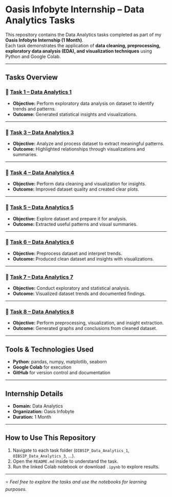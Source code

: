 # Oasis Infobyte Internship – Data Analytics Tasks

This repository contains the Data Analytics tasks completed as part of my **Oasis Infobyte Internship (1 Month)**.  
Each task demonstrates the application of **data cleaning, preprocessing, exploratory data analysis (EDA), and visualization techniques** using Python and Google Colab.

---

##  Tasks Overview

### 🔹 [Task 1 – Data Analytics 1](https://colab.research.google.com/drive/1eOBb9jebSn5xrU9M9lPb4Ppca4JtQVRG)
- **Objective:** Perform exploratory data analysis on dataset to identify trends and patterns.  
- **Outcome:** Generated statistical insights and visualizations.  

---

### 🔹 [Task 3 – Data Analytics 3](https://colab.research.google.com/drive/1uhwrxM9AotXZx0T51v0q9lW76MIAKIBY)
- **Objective:** Analyze and process dataset to extract meaningful patterns.  
- **Outcome:** Highlighted relationships through visualizations and summaries.  

---

### 🔹 [Task 4 – Data Analytics 4](https://colab.research.google.com/drive/129DKTYvfv1svqt5PBsEe_iC1Ro4XgQ_I)
- **Objective:** Perform data cleaning and visualization for insights.  
- **Outcome:** Improved dataset quality and created clear plots.  

---

### 🔹 [Task 5 – Data Analytics 5](https://colab.research.google.com/drive/1KnEl8ZgZOz98BBTr7aCzoeNCu3JONgT-)
- **Objective:** Explore dataset and prepare it for analysis.  
- **Outcome:** Extracted useful patterns and visual summaries.  

---

### 🔹 [Task 6 – Data Analytics 6](https://colab.research.google.com/drive/1Em2p7u4creFaGkXCKEq7OMN_9hf3e3WJ)
- **Objective:** Preprocess dataset and interpret trends.  
- **Outcome:** Produced clean dataset and insights with visualizations.  

---

### 🔹 [Task 7 – Data Analytics 7](https://colab.research.google.com/drive/17Hs_w0YHYR7j-5sPTwc5f1OKauPUL-CB)
- **Objective:** Conduct exploratory and statistical analysis.  
- **Outcome:** Visualized dataset trends and documented findings.  

---

### 🔹 [Task 8 – Data Analytics 8](https://colab.research.google.com/drive/16JnDcUZuwCC4_sMLsPXIOr-jPreq6Bri)
- **Objective:** Perform preprocessing, visualization, and insight extraction.  
- **Outcome:** Generated graphs and conclusions from cleaned dataset.  

---

##  Tools & Technologies Used
- **Python**: pandas, numpy, matplotlib, seaborn  
- **Google Colab** for execution  
- **GitHub** for version control and documentation  

---

##  Internship Details
- **Domain:** Data Analytics  
- **Organization:** Oasis Infobyte  
- **Duration:** 1 Month  

---

##  How to Use This Repository
1. Navigate to each task folder (`OIBSIP_Data_Analytics_1`, `OIBSIP_Data_Analytics_3`, …).  
2. Open the `README.md` inside to understand the task.  
3. Run the linked Colab notebook or download `.ipynb` to explore results.  

---

⭐ *Feel free to explore the tasks and use the notebooks for learning purposes.*
